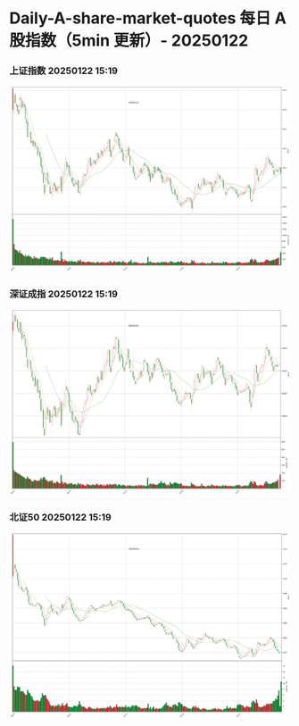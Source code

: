 
# Daily-A-share-market-quotes 每日 A 股指数（5min 更新）- 20250122

### 上证指数 20250122 15:19
![](./fig/2025/1/20250122-sh000001.png)

### 深证成指 20250122 15:19
![](./fig/2025/1/20250122-sz399001.png)

### 北证50 20250122 15:19
![](./fig/2025/1/20250122-bj899050.png)
